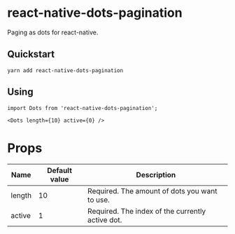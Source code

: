# react-native-dots-pagination

Paging as dots for react-native.


## Quickstart
    yarn add react-native-dots-pagination
    
## Using

```JS
import Dots from 'react-native-dots-pagination';

<Dots length={10} active={0} />
```

# Props

| Name | Default value | Description |
|--|--|--|
| length | 10 | Required. The amount of dots you want to use. |
| active | 1 | Required. The index of the currently active dot. |

